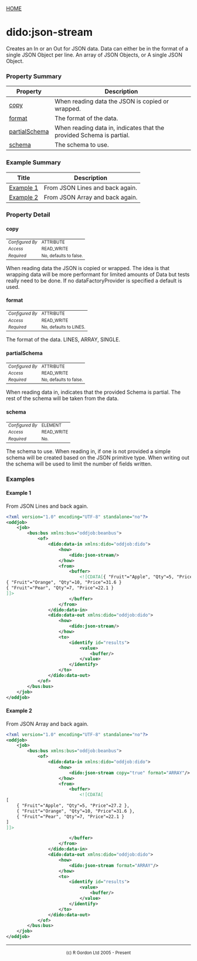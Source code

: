 [HOME](../../README.md)
# dido:json-stream

Creates an In or an Out for JSON data. Data can either be in the format
of a single JSON Object per line. An array of JSON Objects, or A single JSON Object.

### Property Summary

| Property | Description |
| -------- | ----------- |
| [copy](#propertycopy) | When reading data the JSON is copied or wrapped. | 
| [format](#propertyformat) | The format of the data. | 
| [partialSchema](#propertypartialSchema) | When reading data in, indicates that the provided Schema is partial. | 
| [schema](#propertyschema) | The schema to use. | 


### Example Summary

| Title | Description |
| ----- | ----------- |
| [Example 1](#example1) | From JSON Lines and back again. |
| [Example 2](#example2) | From JSON Array and back again. |


### Property Detail
#### copy <a name="propertycopy"></a>

<table style='font-size:smaller'>
      <tr><td><i>Configured By</i></td><td>ATTRIBUTE</td></tr>
      <tr><td><i>Access</i></td><td>READ_WRITE</td></tr>
      <tr><td><i>Required</i></td><td>No, defaults to false.</td></tr>
</table>

When reading data the JSON is copied or wrapped. The idea is that wrapping
data will be more performant for limited amounts of Data but tests really need to be done.
If no dataFactoryProvider is specified a default is used.

#### format <a name="propertyformat"></a>

<table style='font-size:smaller'>
      <tr><td><i>Configured By</i></td><td>ATTRIBUTE</td></tr>
      <tr><td><i>Access</i></td><td>READ_WRITE</td></tr>
      <tr><td><i>Required</i></td><td>No, defaults to LINES.</td></tr>
</table>

The format of the data. LINES, ARRAY, SINGLE.

#### partialSchema <a name="propertypartialSchema"></a>

<table style='font-size:smaller'>
      <tr><td><i>Configured By</i></td><td>ATTRIBUTE</td></tr>
      <tr><td><i>Access</i></td><td>READ_WRITE</td></tr>
      <tr><td><i>Required</i></td><td>No, defaults to false.</td></tr>
</table>

When reading data in, indicates that the provided Schema is partial. The
rest of the schema will be taken from the data.

#### schema <a name="propertyschema"></a>

<table style='font-size:smaller'>
      <tr><td><i>Configured By</i></td><td>ELEMENT</td></tr>
      <tr><td><i>Access</i></td><td>READ_WRITE</td></tr>
      <tr><td><i>Required</i></td><td>No.</td></tr>
</table>

The schema to use. When reading in, if one is not provided a simple schema will be
created based on the JSON primitive type. When writing out the schema will be used to limit the number
of fields written.


### Examples
#### Example 1 <a name="example1"></a>

From JSON Lines and back again.
```xml
<?xml version="1.0" encoding="UTF-8" standalone="no"?>
<oddjob>
    <job>
        <bus:bus xmlns:bus="oddjob:beanbus">
            <of>
                <dido:data-in xmlns:dido="oddjob:dido">
                    <how>
                        <dido:json-stream/>
                    </how>
                    <from>
                        <buffer>
                            <![CDATA[{ "Fruit"="Apple", "Qty"=5, "Price"=27.2 }
{ "Fruit"="Orange", "Qty"=10, "Price"=31.6 }
{ "Fruit"="Pear", "Qty"=7, "Price"=22.1 }
]]>
                        </buffer>
                    </from>
                </dido:data-in>
                <dido:data-out xmlns:dido="oddjob:dido">
                    <how>
                        <dido:json-stream/>
                    </how>
                    <to>
                        <identify id="results">
                            <value>
                                <buffer/>
                            </value>
                        </identify>
                    </to>
                </dido:data-out>
            </of>
        </bus:bus>
    </job>
</oddjob>
```


#### Example 2 <a name="example2"></a>

From JSON Array and back again.
```xml
<?xml version="1.0" encoding="UTF-8" standalone="no"?>
<oddjob>
    <job>
        <bus:bus xmlns:bus="oddjob:beanbus">
            <of>
                <dido:data-in xmlns:dido="oddjob:dido">
                    <how>
                        <dido:json-stream copy="true" format="ARRAY"/>
                    </how>
                    <from>
                        <buffer>
                            <![CDATA[
[
    { "Fruit"="Apple", "Qty"=5, "Price"=27.2 },
    { "Fruit"="Orange", "Qty"=10, "Price"=31.6 },
    { "Fruit"="Pear", "Qty"=7, "Price"=22.1 }
]
]]>

                        </buffer>
                    </from>
                </dido:data-in>
                <dido:data-out xmlns:dido="oddjob:dido">
                    <how>
                        <dido:json-stream format="ARRAY"/>
                    </how>
                    <to>
                        <identify id="results">
                            <value>
                                <buffer/>
                            </value>
                        </identify>
                    </to>
                </dido:data-out>
            </of>
        </bus:bus>
    </job>
</oddjob>
```



-----------------------

<div style='font-size: smaller; text-align: center;'>(c) R Gordon Ltd 2005 - Present</div>
